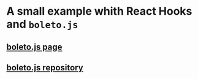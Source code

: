 # A small example whith React Hooks and <code>boleto.js</code>

## <a href="https://guilhermearaujo.me/boleto.js/" >boleto.js page</a><br />
## <a href="https://github.com/guilhermearaujo/boleto.js" >boleto.js repository</a>
